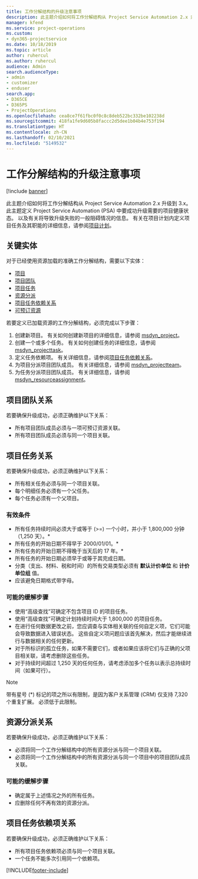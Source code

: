 ```yaml
---
title: 工作分解结构的升级注意事项
description: 此主题介绍如何将工作分解结构从 Project Service Automation 2.x 升级到 3.x。
manager: kfend
ms.service: project-operations
ms.custom:
- dyn365-projectservice
ms.date: 10/18/2019
ms.topic: article
author: ruhercul
ms.author: ruhercul
audience: Admin
search.audienceType:
- admin
- customizer
- enduser
search.app:
- D365CE
- D365PS
- ProjectOperations
ms.openlocfilehash: cea8ce7f61fbc0f0c8c8deb522bc332be102238d
ms.sourcegitcommit: 418fa1fe9d605b8faccc2d5dee1b04b4e753f194
ms.translationtype: HT
ms.contentlocale: zh-CN
ms.lasthandoff: 02/10/2021
ms.locfileid: "5149532"
---
```

# <a name="upgrade-considerations-for-the-work-breakdown-structure"></a>工作分解结构的升级注意事项

[!include [banner](../includes/psa-now-project-operations.md)]

此主题介绍如何将工作分解结构从 Project Service Automation 2.x 升级到 3.x。 此主题定义 Project Service Automation (PSA) 中要成功升级需要的项目健康状态。 以及有关将导致升级失败的一般阻碍情况的信息。 有关在项目计划内定义项目任务及其职能的详细信息，请参阅[项目计划](project-creating.md)。

## <a name="key-entities"></a>关键实体
对于已经使用资源加载的准确工作分解结构，需要以下实体：

- [项目](https://docs.microsoft.com/dynamics365/customerengagement/on-premises/developer/entities/msdyn_project)
- [项目团队](https://docs.microsoft.com/dynamics365/customerengagement/on-premises/developer/entities/msdyn_projectteam)
- [项目任务](https://docs.microsoft.com/dynamics365/customerengagement/on-premises/developer/entities/msdyn_projecttask)
- [资源分派](https://docs.microsoft.com/dynamics365/customerengagement/on-premises/developer/entities/msdyn_resourceassignment)
- [项目任务依赖关系](https://docs.microsoft.com/dynamics365/customerengagement/on-premises/developer/entities/msdyn_projecttaskdependency)
- [可预订资源](https://docs.microsoft.com/dynamics365/customerengagement/on-premises/developer/entities/bookableresource)

若要定义已加载资源的工作分解结构，必须完成以下步骤：

1. 创建新项目。 有关如何创建新项目的详细信息，请参阅 [msdyn_project](https://docs.microsoft.com/dynamics365/customerengagement/on-premises/developer/entities/msdyn_project)。
2. 创建一个或多个任务。 有关如何创建任务的详细信息，请参阅 [msdyn_projecttask](https://docs.microsoft.com/dynamics365/customerengagement/on-premises/developer/entities/msdyn_projecttask)。
3. 定义任务依赖项。 有关详细信息，请参阅[项目任务依赖关系](https://docs.microsoft.com/dynamics365/customerengagement/on-premises/developer/entities/msdyn_projecttaskdependency)。
4. 为项目分派项目团队成员。 有关详细信息，请参阅 [msdyn_projectteam](https://docs.microsoft.com/dynamics365/customerengagement/on-premises/developer/entities/msdyn_projectteam)。
5. 为任务分派项目团队成员。 有关详细信息，请参阅 [msdyn_resourceassignment](https://docs.microsoft.com/dynamics365/customerengagement/on-premises/developer/entities/msdyn_resourceassignment)。

## <a name="project-team-relationships"></a>项目团队关系

若要确保升级成功，必须正确维护以下关系：
- 所有项目团队成员必须与一项可预订资源关联。
- 所有项目团队成员必须与同一个项目关联。 

## <a name="project-task-relationships"></a>项目任务关系
若要确保升级成功，必须正确维护以下关系：

- 所有相关任务必须与同一个项目关联。
- 每个明细任务必须有一个父任务。
- 每个任务必须有一个父项目。

### <a name="valid-conditions"></a>有效条件

- 所有任务持续时间必须大于或等于 (>=) 一个小时，并小于 1,800,000 分钟（1,250 天）。*
- 所有任务的开始日期不得早于 2000/01/01。*
- 所有任务的开始日期不得晚于当天后的 17 年。*
- 所有任务的开始日期必须早于或等于其完成日期。
- 分类（支出、材料、税和时间）的所有交易类型必须有 **默认计价单位** 和 **计价单位组** 值。
- 应该避免日期格式带字母。

### <a name="potential-mitigation-steps"></a>可能的缓解步骤
- 使用“高级查找”可确定不包含项目 ID 的项目任务。
- 使用“高级查找”可确定计划持续时间大于 1,800,000 的项目任务。
- 在进行任何数据更改之前，您应调查与实体相关联的任何自定义项，它们可能会导致数据进入错误状态。 这些自定义项问题应该首先解决，然后才能继续进行与数据相关的任何更新。
- 对于所标识的孤立任务，如果不需要它们，或者如果应该将它们与正确的父项目相关联，请考虑删除这些任务。
- 对于持续时间超过 1,250 天的任何任务，请考虑添加多个任务以表示总持续时间（如果可行）。

> [!NOTE]
> 带有星号 (\*) 标记的项之所以有限制，是因为客户关系管理 (CRM) 仅支持 7,320 个重复扩展。 必须低于此限制。

## <a name="resource-assignment-relationships"></a>资源分派关系
若要确保升级成功，必须正确维护以下关系：

- 必须将同一个工作分解结构中的所有资源分派与同一个项目关联。
- 必须将同一个工作分解结构中的所有资源分派与同一个项目中的项目团队成员关联。

### <a name="potential-mitigation-steps"></a>可能的缓解步骤
- 确定属于上述情况之外的所有任务。  
- 应删除任何不再有效的资源分派。

## <a name="project-task-dependency-relationships"></a>项目任务依赖项关系
若要确保升级成功，必须正确维护以下关系：

- 所有项目任务依赖项必须与同一个项目关联。
- 一个任务不能多次引用同一个依赖项。


[!INCLUDE[footer-include](../includes/footer-banner.md)]